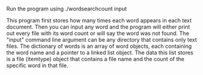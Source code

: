 Run the program using ./wordsearchcount input

This program first stores how many times each word appears in each text document. 
Then you can input any word and the program will either print out every file with its word count or will say the word was not found. 
The "input" command line argument can be any directory that contains only text files.
The dictionary of words is an array of word objects, each containing the word name and a pointer to a linked list object.
The data this list stores is a file (itemtype) object that contains a file name and the count of the specific word in that file.
